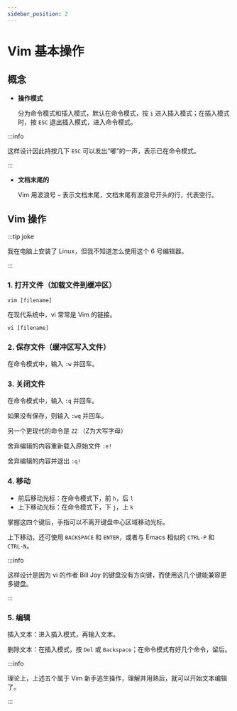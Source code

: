 ```yaml
---
sidebar_position: 2
---
```


# Vim 基本操作

## 概念

- **操作模式**

  分为命令模式和插入模式，默认在命令模式，按 `i` 进入插入模式；在插入模式时，按 `ESC` 退出插入模式，进入命令模式。

:::info

这样设计因此持按几下 `ESC` 可以发出“嘟”的一声，表示已在命令模式。

:::


- **文档末尾的**

  Vim 用波浪号 `~` 表示文档末尾，文档末尾有波浪号开头的行，代表空行。

## Vim 操作

:::tip joke

我在电脑上安装了 Linux，但我不知道怎么使用这个 6 号编辑器。

:::

### 1. 打开文件（加载文件到缓冲区）

```shell
vim [filename]
```
在现代系统中，vi 常常是 Vim 的链接。 
```shell
vi [filename]
```

### 2. 保存文件（缓冲区写入文件）

在命令模式中，输入 `:w` 并回车。

### 3. 关闭文件

在命令模式中，输入 `:q` 并回车。

如果没有保存，则输入 `:wq` 并回车。

另一个更现代的命令是 `ZZ` （Z为大写字母）

舍弃编辑的内容重新载入原始文件 `:e!`

舍弃编辑的内容并退出 `:q!`

### 4. 移动

- 前后移动光标：在命令模式下，前 `h`，后 `l`
- 上下移动光标：在命令模式下，下 `j`，上 `k`

掌握这四个键后，手指可以不离开键盘中心区域移动光标。

上下移动，还可使用 `BACKSPACE` 和 `ENTER`，或者与 Emacs 相似的 `CTRL-P` 和 `CTRL-N`。 

:::info

这样设计是因为 vi 的作者 Bill Joy 的键盘没有方向键，而使用这几个键能兼容更多键盘。

:::


### 5. 编辑

插入文本：进入插入模式，再输入文本。

删除文本：在插入模式，按 `Del` 或 `Backspace`；在命令模式有好几个命令，留后。

:::info

理论上，上述五个属于 Vim 新手逃生操作，理解并用熟后，就可以开始文本编辑了。

:::
